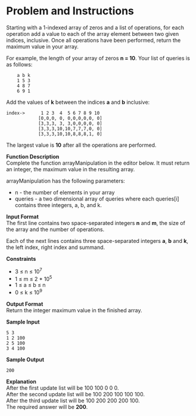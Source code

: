 # Problem and Instructions

Starting with a 1-indexed array of zeros and a list of operations, for each operation add a value to each of the array element between two given indices, inclusive. Once all operations have been performed, return the maximum value in your array.

For example, the length of your array of zeros **n = 10**. Your list of queries is as follows:

```
    a b k
    1 5 3
    4 8 7
    6 9 1
```

Add the values of **k** between the indices **a** and **b** inclusive:

```
index->      1 2 3  4  5 6 7 8 9 10
	        [0,0,0, 0, 0,0,0,0,0, 0]
	        [3,3,3, 3, 3,0,0,0,0, 0]
	        [3,3,3,10,10,7,7,7,0, 0]
	        [3,3,3,10,10,8,8,8,1, 0]
```

The largest value is **10** after all the operations are performed.

**Function Description**</br>
Complete the function arrayManipulation in the editor below. It must return an integer, the maximum value in the resulting array.

arrayManipulation has the following parameters:

- n - the number of elements in your array
- queries - a two dimensional array of queries where each queries[i] contains three integers, a, b, and k.

**Input Format**</br>
The first line contains two space-separated integers **n** and **m**, the size of the array and the number of operations.

Each of the next lines contains three space-separated integers **a**, **b** and **k**, the left index, right index and summand.

**Constraints**</br>

- 3 ≤ n ≤ 10<sup>7</sup>
- 1 ≤ m ≤ 2 \* 10<sup>5</sup>
- 1 ≤ a ≤ b ≤ n
- 0 ≤ k ≤ 10<sup>9</sup>

**Output Format**</br>
Return the integer maximum value in the finished array.

**Sample Input**

```
5 3
1 2 100
2 5 100
3 4 100
```

**Sample Output**

```
200
```

**Explanation**</br>
After the first update list will be 100 100 0 0 0.</br>
After the second update list will be 100 200 100 100 100.</br>
After the third update list will be 100 200 200 200 100.</br>
The required answer will be **200**.
